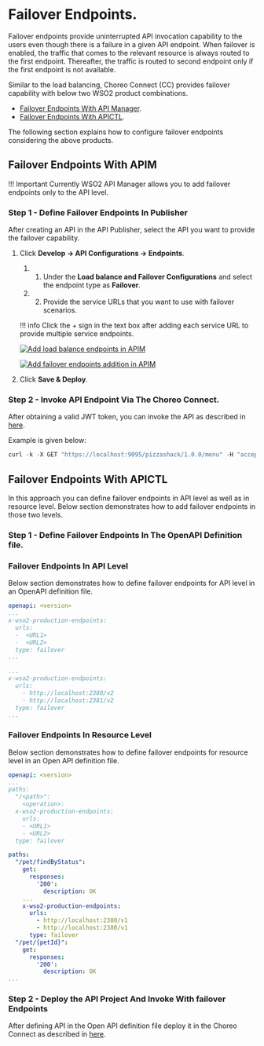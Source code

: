 # Failover Endpoints.

Failover endpoints provide uninterrupted API invocation capability to the users even though there is a failure in a given API endpoint. When failover is enabled, the traffic that comes to the relevant resource is always routed to the first endpoint. Thereafter, the traffic is routed to second endpoint only if the first endpoint is not available.

Similar to the load balancing, Choreo Connect (CC) provides failover capability with below two WSO2 product combinations.

- [Failover Endpoints With API Manager]({{base_path}}/deploy-and-publish/deploy-on-gateway/choreo-connect/endpoints/failover-endpoints/#failover-endpoints-with-apim). 
- [Failover Endpoints With APICTL]({{base_path}}/deploy-and-publish/deploy-on-gateway/choreo-connect/endpoints/failover-endpoints/#failover-endpoints-with-apictl).

The following section explains how to configure failover endpoints considering the above products.

## Failover Endpoints With APIM

!!! Important
    Currently WSO2 API Manager allows you to add failover endpoints only to the API level.

### Step 1 - Define Failover Endpoints In Publisher

After creating an API in the API Publisher, select the API you want to provide the failover capability.

1.  Click **Develop -> API Configurations -> Endpoints**.

    1. 1. Under the **Load balance and Failover Configurations** and select the endpoint type as **Failover**.

    1. 2. Provide the service URLs that you want to use with failover scenarios.

    !!! info
        Click the + sign in the text box after adding each service URL to provide multiple service endpoints.

    [![Add load balance endpoints in APIM]({{base_path}}/assets/img/learn/load-balance-and-fail-over.png)](https://apim.docs.wso2.com/en/4.1.0/assets/img/learn/load-balance-and-fail-over.png)

    [![Add failover endpoints addition in APIM]({{base_path}}/assets/img/learn/failover-configured.png)](https://apim.docs.wso2.com/en/4.1.0/assets/img/learn/load-balanced-configurations.png)
    
2.  Click **Save & Deploy**.

### Step 2 - Invoke API Endpoint Via The Choreo Connect.

After obtaining a valid JWT token, you can invoke the API as described in [here]({{base_path}}/deploy-and-publish/deploy-on-gateway/choreo-connect/getting-started/quick-start-guide/quick-start-guide-docker-with-apim/#step-6-invoke-the-api-via-choreo-connect). 

Example is given below:

``` java
curl -k -X GET "https://localhost:9095/pizzashack/1.0.0/menu" -H "accept: application/json" -H "Authorization: Bearer <COPIED_TOKEN>"
```

## Failover Endpoints With APICTL

In this approach you can define failover endpoints in API level as well as in resource level. Below section demonstrates how to add failover endpoints in those two levels.

### Step 1 - Define Failover Endpoints In The OpenAPI Definition file.

### Failover Endpoints In API Level

Below section demonstrates how to define failover endpoints for API level in an OpenAPI definition file.

``` yaml tab="Format"
openapi: <version>
...
x-wso2-production-endpoints:
  urls:
  -  <URL1>
  -  <URL2>
  type: failover
...
```

``` yaml tab="Example"
...
x-wso2-production-endpoints:
  urls:
    - http://localhost:2380/v2
    - http://localhost:2381/v2
  type: failover
...
```

### Failover Endpoints In Resource Level

Below section demonstrates how to define failover endpoints for resource level in an Open API definition file.

``` yaml tab="Format"
openapi: <version>
...
paths:
  "/<path>":
    <operation>:
  x-wso2-production-endpoints:
    urls:
    - <URL1>
    - <URL2>
  type: failover
```

``` yaml tab="Example"
paths:
  "/pet/findByStatus":
    get:
      responses:
        '200':
          description: OK
    ...
    x-wso2-production-endpoints:
      urls:
        - http://localhost:2380/v1
        - http://localhost:2380/v1
      type: failover
  "/pet/{petId}":
    get:
      responses:
        '200':
          description: OK
...
```

### Step 2 - Deploy the API Project And Invoke With failover Endpoints

After defining API in the Open API definition file deploy it in the Choreo Connect as described in [here]({{base_path}}/deploy-and-publish/deploy-on-gateway/choreo-connect/getting-started/quick-start-guide/quick-start-guide-docker/#step-1-download-and-setup-choreo-connect-distribution-zip-and-apictl-command-line-tool).
